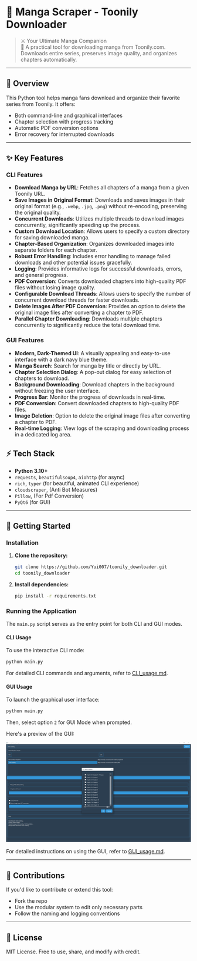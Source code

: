# 📘 Manga Scraper - Toonily Downloader

> ⚔️ Your Ultimate Manga Companion  
> 🚀 A practical tool for downloading manga from Toonily.com. Downloads entire series, preserves image quality, and organizes chapters automatically.

---

## 🌟 Overview

This Python tool helps manga fans download and organize their favorite series from Toonily. It offers:

- Both command-line and graphical interfaces
- Chapter selection with progress tracking
- Automatic PDF conversion options
- Error recovery for interrupted downloads
---

## ✨ Key Features

### CLI Features
*   **Download Manga by URL**: Fetches all chapters of a manga from a given Toonily URL.
*   **Save Images in Original Format**: Downloads and saves images in their original format (e.g., `.webp`, `.jpg`, `.png`) without re-encoding, preserving the original quality.
*   **Concurrent Downloads**: Utilizes multiple threads to download images concurrently, significantly speeding up the process.
*   **Custom Download Location**: Allows users to specify a custom directory for saving downloaded manga.
*   **Chapter-Based Organization**: Organizes downloaded images into separate folders for each chapter.
*   **Robust Error Handling**: Includes error handling to manage failed downloads and other potential issues gracefully.
*   **Logging**: Provides informative logs for successful downloads, errors, and general progress.
*   **PDF Conversion**: Converts downloaded chapters into high-quality PDF files without losing image quality.
*   **Configurable Download Threads**: Allows users to specify the number of concurrent download threads for faster downloads.
*   **Delete Images After PDF Conversion**: Provides an option to delete the original image files after converting a chapter to PDF.
*   **Parallel Chapter Downloading**: Downloads multiple chapters concurrently to significantly reduce the total download time.

### GUI Features
*   **Modern, Dark-Themed UI**: A visually appealing and easy-to-use interface with a dark navy blue theme.
*   **Manga Search**: Search for manga by title or directly by URL.
*   **Chapter Selection Dialog**: A pop-out dialog for easy selection of chapters to download.
*   **Background Downloading**: Download chapters in the background without freezing the user interface.
*   **Progress Bar**: Monitor the progress of downloads in real-time.
*   **PDF Conversion**: Convert downloaded chapters to high-quality PDF files.
*   **Image Deletion**: Option to delete the original image files after converting a chapter to PDF.
*   **Real-time Logging**: View logs of the scraping and downloading process in a dedicated log area.

## ⚡ Tech Stack

-   **Python 3.10+**
-   `requests`, `beautifulsoup4`, `aiohttp` (for async)
-   `rich`, `typer` (for beautiful, animated CLI experience)
-   `cloudscraper`, (Anti Bot Measures)
-   `Pillow`, (For Pdf Conversion)
-   `PyQt6` (for GUI)

---

## 🚀 Getting Started

### Installation

1.  **Clone the repository:**
    ```bash
    git clone https://github.com/Yui007/toonily_downloader.git
    cd toonily_downloader
    ```
2.  **Install dependencies:**
    ```bash
    pip install -r requirements.txt
    ```

### Running the Application

The `main.py` script serves as the entry point for both CLI and GUI modes.

#### CLI Usage

To use the interactive CLI mode:
```bash
python main.py
```
For detailed CLI commands and arguments, refer to [CLI_usage.md](CLI_usage.md).

#### GUI Usage

To launch the graphical user interface:
```bash
python main.py
```
Then, select option `2` for GUI Mode when prompted.

Here's a preview of the GUI:

![GUI Preview](gui/GUI.PNG)

For detailed instructions on using the GUI, refer to [GUI_usage.md](GUI_usage.md).

---


## 🤝 Contributions

If you'd like to contribute or extend this tool:
-   Fork the repo
-   Use the modular system to edit only necessary parts
-   Follow the naming and logging conventions

---

## 📄 License

MIT License. Free to use, share, and modify with credit.
